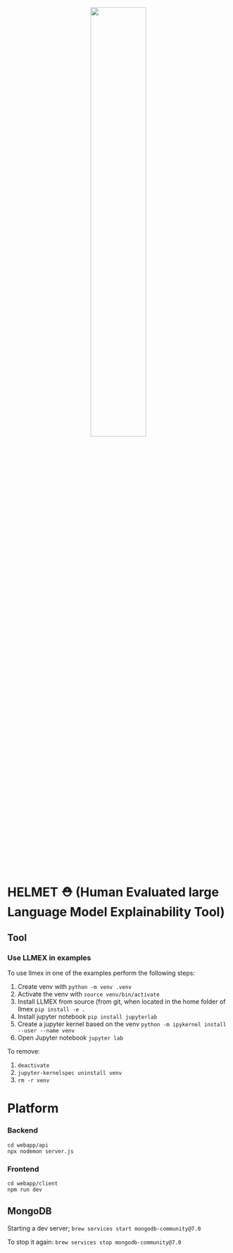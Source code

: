 <h2 align="center">
<img width="50%" src="https://github.com/jwnelen-elsevier/llmex/blob/main/helmet_logo.png?raw=true" />
</h2>

# HELMET ⛑️ (Human Evaluated large Language Model Explainability Tool)

## Tool

### Use LLMEX in examples

To use llmex in one of the examples perform the following steps:

1. Create venv with `python -m venv .venv`
2. Activate the venv with `source venv/bin/activate`
3. Install LLMEX from source (from git, when located in the home folder of llmex `pip install -e .`
4. Install jupyter notebook `pip install jupyterlab`
5. Create a jupyter kernel based on the venv `python -m ipykernel install --user --name venv`
6. Open Jupyter notebook `jupyter lab`

To remove:

1. `deactivate`
2. `jupyter-kernelspec uninstall venv`
3. `rm -r venv`

<!-- To activate a Python virtual environmen    t in Visual Studio Code's terminal, you can use the following command: -->

# Platform

### Backend

```
cd webapp/api
npx nodemon server.js
```

### Frontend

```
cd webapp/client
npm run dev
```

## MongoDB

Starting a dev server;
`brew services start mongodb-community@7.0`

To stop it again:
`brew services stop mongodb-community@7.0`
